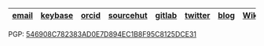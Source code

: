 | [email](mailto:m.eliachevitch@posteo.de) | [keybase](https://keybase.io/elimik) | [orcid](https://orcid.org/0000-0003-2033-537X) | [sourcehut](https://sr.ht/~meliache/) | [gitlab](https://gitlab.com/meliachevitch) | [twitter](https://twitter.com/elimik31) | [blog](https://meliache.srht.site) | [Wiki](https://meta.wikimedia.org/wiki/User:Elimik31) | [linkedIn](https://www.linkedin.com/in/michael-eliachevitch-2053351b7) |
|------------------------------------------|--------------------------------------|------------------------------------------------|---------------------------------------|--------------------------------------------|-----------------------------------------|------------------------------------|-------------------------------------------------------|------------------------------------------------------------------------|

PGP: [546908C782383AD0E7D894EC1B8F95C8125DCE31](https://keyoxide.org/546908C782383AD0E7D894EC1B8F95C8125DCE31)
